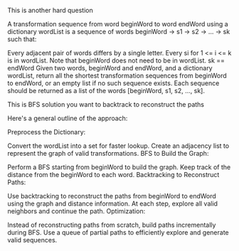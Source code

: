 This is another hard question 

A transformation sequence from word beginWord to word endWord using a dictionary wordList is a sequence of words beginWord -> s1 -> s2 -> ... -> sk such that:

Every adjacent pair of words differs by a single letter.
Every si for 1 <= i <= k is in wordList. Note that beginWord does not need to be in wordList.
sk == endWord
Given two words, beginWord and endWord, and a dictionary wordList, return all the shortest transformation sequences from beginWord to endWord, or an empty list if no such sequence exists. Each sequence should be returned as a list of the words [beginWord, s1, s2, ..., sk].


This is BFS solution you want to backtrack to reconstruct the paths 

Here's a general outline of the approach:

Preprocess the Dictionary:

Convert the wordList into a set for faster lookup.
Create an adjacency list to represent the graph of valid transformations.
BFS to Build the Graph:

Perform a BFS starting from beginWord to build the graph.
Keep track of the distance from the beginWord to each word.
Backtracking to Reconstruct Paths:

Use backtracking to reconstruct the paths from beginWord to endWord using the graph and distance information.
At each step, explore all valid neighbors and continue the path.
Optimization:

Instead of reconstructing paths from scratch, build paths incrementally during BFS.
Use a queue of partial paths to efficiently explore and generate valid sequences.